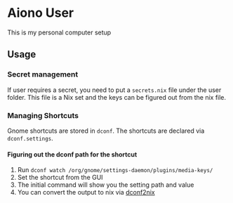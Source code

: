 # Aiono User

This is my personal computer setup

## Usage 

### Secret management
If user requires a secret, you need to put a `secrets.nix` file under the user folder. This file is a Nix set and the keys can be figured out from the nix file.

### Managing Shortcuts
Gnome shortcuts are stored in `dconf`. The shortcuts are declared via `dconf.settings`.

#### Figuring out the dconf path for the shortcut
1. Run `dconf watch /org/gnome/settings-daemon/plugins/media-keys/`
2. Set the shortcut from the GUI
3. The initial command will show you the setting path and value
4. You can convert the output to nix via [dconf2nix](https://github.com/gvolpe/dconf2nix)